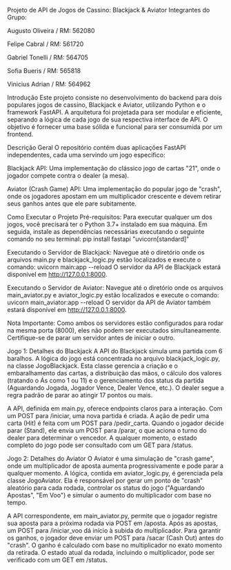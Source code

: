 Projeto de API de Jogos de Cassino: Blackjack & Aviator
Integrantes do Grupo:

Augusto Oliveira / RM: 562080

Felipe Cabral / RM: 561720

Gabriel Tonelli / RM: 564705

Sofia Bueris / RM: 565818

Vinicius Adrian / RM: 564962

Introdução
Este projeto consiste no desenvolvimento do backend para dois populares jogos de cassino, Blackjack e Aviator, utilizando Python e o framework FastAPI. A arquitetura foi projetada para ser modular e eficiente, separando a lógica de cada jogo de sua respectiva interface de API. O objetivo é fornecer uma base sólida e funcional para ser consumida por um frontend.

Descrição Geral
O repositório contém duas aplicações FastAPI independentes, cada uma servindo um jogo específico:

Blackjack API: Uma implementação do clássico jogo de cartas "21", onde o jogador compete contra o dealer (a mesa).

Aviator (Crash Game) API: Uma implementação do popular jogo de "crash", onde os jogadores apostam em um multiplicador crescente e devem retirar seus ganhos antes que ele pare subitamente.

Como Executar o Projeto
Pré-requisitos: Para executar qualquer um dos jogos, você precisará ter o Python 3.7+ instalado em sua máquina. Em seguida, instale as dependências necessárias executando o seguinte comando no seu terminal: pip install fastapi "uvicorn[standard]"

Executando o Servidor de Blackjack: Navegue até o diretório onde os arquivos main.py e blackjack_logic.py estão localizados e execute o comando: uvicorn main:app --reload O servidor da API de Blackjack estará disponível em http://127.0.0.1:8000.

Executando o Servidor de Aviator: Navegue até o diretório onde os arquivos main_aviator.py e aviator_logic.py estão localizados e execute o comando: uvicorn main_aviator:app --reload O servidor da API de Aviator também estará disponível em http://127.0.0.1:8000.

Nota Importante: Como ambos os servidores estão configurados para rodar na mesma porta (8000), eles não podem ser executados simultaneamente. Certifique-se de parar um servidor antes de iniciar o outro.

Jogo 1: Detalhes do Blackjack
A API do Blackjack simula uma partida com 6 baralhos. A lógica do jogo está concentrada no arquivo blackjack_logic.py, na classe JogoBlackjack. Esta classe gerencia a criação e o embaralhamento das cartas, a distribuição das mãos, o cálculo dos valores (tratando o Ás como 1 ou 11) e o gerenciamento dos status da partida (Aguardando Jogada, Jogador Vence, Dealer Vence, etc.). O dealer segue a regra padrão de parar ao atingir 17 pontos ou mais.

A API, definida em main.py, oferece endpoints claros para a interação. Com um POST para /iniciar, uma nova partida é criada. A ação de pedir uma carta (Hit) é feita com um POST para /pedir_carta. Quando o jogador decide parar (Stand), ele envia um POST para /parar, o que aciona o turno do dealer para determinar o vencedor. A qualquer momento, o estado completo do jogo pode ser consultado com um GET para /status.

Jogo 2: Detalhes do Aviator
O Aviator é uma simulação de "crash game", onde um multiplicador de aposta aumenta progressivamente e pode parar a qualquer momento. A lógica, contida em aviator_logic.py, é gerenciada pela classe JogoAviator. Ela é responsável por gerar um ponto de "crash" aleatório para cada rodada, controlar os status do jogo ("Aguardando Apostas", "Em Voo") e simular o aumento do multiplicador com base no tempo.

A API correspondente, em main_aviator.py, permite que o jogador registre sua aposta para a próxima rodada via POST em /aposta. Após as apostas, um POST para /iniciar_voo dá início à subida do multiplicador. Para garantir os ganhos, o jogador deve enviar um POST para /sacar (Cash Out) antes do "crash". O ganho é calculado com base no multiplicador no exato momento da retirada. O estado atual da rodada, incluindo o multiplicador, pode ser verificado com um GET em /status.
